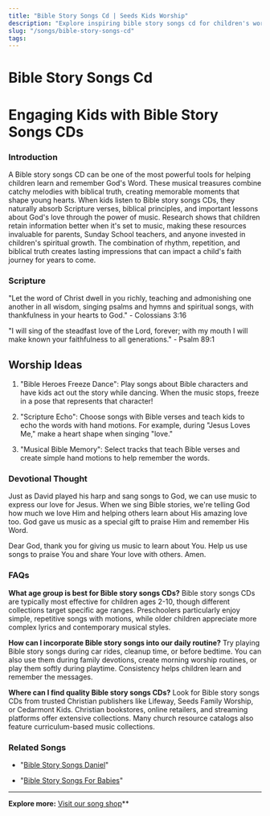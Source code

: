 ```yaml
---
title: "Bible Story Songs Cd | Seeds Kids Worship"
description: "Explore inspiring bible story songs cd for children's worship and faith development. Biblical music resources for families and ministry."
slug: "/songs/bible-story-songs-cd"
tags:
---
```


# Bible Story Songs Cd

# Engaging Kids with Bible Story Songs CDs

### Introduction
A Bible story songs CD can be one of the most powerful tools for helping children learn and remember God's Word. These musical treasures combine catchy melodies with biblical truth, creating memorable moments that shape young hearts. When kids listen to Bible story songs CDs, they naturally absorb Scripture verses, biblical principles, and important lessons about God's love through the power of music. Research shows that children retain information better when it's set to music, making these resources invaluable for parents, Sunday School teachers, and anyone invested in children's spiritual growth. The combination of rhythm, repetition, and biblical truth creates lasting impressions that can impact a child's faith journey for years to come.

### Scripture
"Let the word of Christ dwell in you richly, teaching and admonishing one another in all wisdom, singing psalms and hymns and spiritual songs, with thankfulness in your hearts to God." - Colossians 3:16

"I will sing of the steadfast love of the Lord, forever; with my mouth I will make known your faithfulness to all generations." - Psalm 89:1

## Worship Ideas
1. "Bible Heroes Freeze Dance": Play songs about Bible characters and have kids act out the story while dancing. When the music stops, freeze in a pose that represents that character!

2. "Scripture Echo": Choose songs with Bible verses and teach kids to echo the words with hand motions. For example, during "Jesus Loves Me," make a heart shape when singing "love."

3. "Musical Bible Memory": Select tracks that teach Bible verses and create simple hand motions to help remember the words.

### Devotional Thought
Just as David played his harp and sang songs to God, we can use music to express our love for Jesus. When we sing Bible stories, we're telling God how much we love Him and helping others learn about His amazing love too. God gave us music as a special gift to praise Him and remember His Word.

Dear God, thank you for giving us music to learn about You. Help us use songs to praise You and share Your love with others. Amen.

### FAQs

**What age group is best for Bible story songs CDs?**
Bible story songs CDs are typically most effective for children ages 2-10, though different collections target specific age ranges. Preschoolers particularly enjoy simple, repetitive songs with motions, while older children appreciate more complex lyrics and contemporary musical styles.

**How can I incorporate Bible story songs into our daily routine?**
Try playing Bible story songs during car rides, cleanup time, or before bedtime. You can also use them during family devotions, create morning worship routines, or play them softly during playtime. Consistency helps children learn and remember the messages.

**Where can I find quality Bible story songs CDs?**
Look for Bible story songs CDs from trusted Christian publishers like Lifeway, Seeds Family Worship, or Cedarmont Kids. Christian bookstores, online retailers, and streaming platforms offer extensive collections. Many church resource catalogs also feature curriculum-based music collections.

### Related Songs

- "[Bible Story Songs Daniel](/songs/bible-story-songs-daniel/)"

- "[Bible Story Songs For Babies](/songs/bible-story-songs-for-babies/)"

---

**Explore more:** [Visit our song shop](https://seedskidsworship.com/shop)**

<!-- Schema Markup -->
<script type="application/ld+json">
{
  "@context": "https://schema.org",
  "@type": "MusicRecording",
  "name": "Bible Story Songs Cd",
  "byArtist": {
    "@type": "MusicGroup",
    "name": "Seeds Kids Worship"
  },
  "isFamilyFriendly": true,
  "url": "https://seedskidsworship.com/songs/bible-story-songs-cd/"
}
</script>